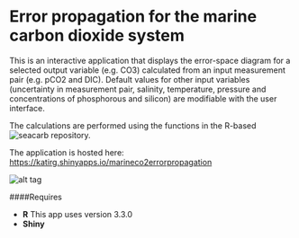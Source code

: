 # Error propagation for the marine carbon dioxide system

This is an interactive application that displays the error-space diagram for a selected output variable (e.g. CO3) calculated from an input measurement pair (e.g. pCO2 and DIC). Default values for other input variables (uncertainty in measurement pair, salinity, temperature, pressure and concentrations of phosphorous and silicon) are modifiable with the user interface. 

The calculations are performed using the functions in the R-based ![seacarb](https://github.com/jamesorr/seacarb-git.git) repository.

The application is hosted here:
https://katirg.shinyapps.io/marineco2errorpropagation


![alt tag](https://cloud.githubusercontent.com/assets/1254764/22546203/66d52e78-e93c-11e6-94fd-5d33529ad093.png)

####Requires
* **R** This app uses version 3.3.0
* **Shiny** 